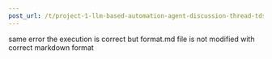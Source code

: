 ```yaml
---
post_url: /t/project-1-llm-based-automation-agent-discussion-thread-tds-jan-2025/164277/242
---
```

same error the execution is correct but format.md file is not modified with correct markdown format